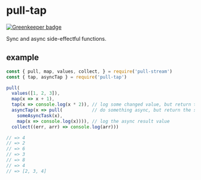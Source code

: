 # pull-tap

[![Greenkeeper badge](https://badges.greenkeeper.io/amsross/pull-tap.svg)](https://greenkeeper.io/)

Sync and async side-effectful functions.

## example

``` js
const { pull, map, values, collect, } = require('pull-stream')
const { tap, asyncTap } = require('pull-tap')

pull(
  values([1, 2, 3]),
  map(x => x + 1),
  tap(x => console.log(x * 2)), // log some changed value, but return the source
  asyncTap(x => pull(           // do something async, but return the source value
    someAsyncTask(x),
    map(x => console.log(x)))), // log the async result value
  collect((err, arr) => console.log(arr)))

// => 4
// => 2
// => 6
// => 3
// => 8
// => 4
// => [2, 3, 4]
```
